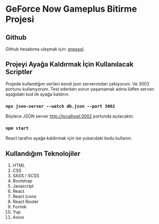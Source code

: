 # GeForce Now Gameplus Bitirme Projesi

## Github

Github hesabıma ulaşmak için: [enessol](https://github.com/enessol).

## Projeyi Ayağa Kaldırmak İçin Kullanılacak Scriptler

Projede kullandığım verileri kendi json serverımdan çekiyorum. Ve 3002 portunu kullanıyorum. Test ederken sorun yaşamamak adına lütfen serverı aşağıdaki kod ile ayağa kaldırın:

### `npx json-server --watch db.json --port 3002`

Böylece JSON server [http://localhost:3002](http://localhost:3002) portunda açılacaktır.

### `npm start`

React tarafını ayağa kaldırmak için ise yukarıdaki kodu kullanın.

## Kullandığım Teknolojiler

1. HTML
2. CSS
3. SASS / SCSS
4. Bootstrap
5. Javascript
6. React
7. React Icons
8. React Router
9. Formik
10. Yup
11. Axios
